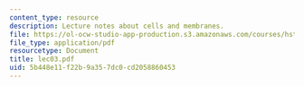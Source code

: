 ```yaml
---
content_type: resource
description: Lecture notes about cells and membranes.
file: https://ol-ocw-studio-app-production.s3.amazonaws.com/courses/hst-410j-projects-in-microscale-engineering-for-the-life-sciences-spring-2007/5b448e11f22b9a357dc0cd2058860453_lec03.pdf
file_type: application/pdf
resourcetype: Document
title: lec03.pdf
uid: 5b448e11-f22b-9a35-7dc0-cd2058860453
---
```

